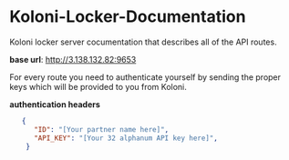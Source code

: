 # Koloni-Locker-Documentation
Koloni locker server cocumentation that describes all of the API routes.

**base url**: http://3.138.132.82:9653

For every route you need to authenticate yourself by sending the proper keys which will be provided to you from Koloni.

**authentication headers**
```json
   {
      "ID": "[Your partner name here]",
      "API_KEY": "[Your 32 alphanum API key here]",
    }
```
